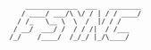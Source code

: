 
        _____________  ___   ________
       / ____/ ___/\ \/ / | / / ____/
      / /_   \__ \  \  /  |/ / /     
     / __/  ___/ /  / / /|  / /___   
    /_/    /____/  /_/_/ |_/\____/   

